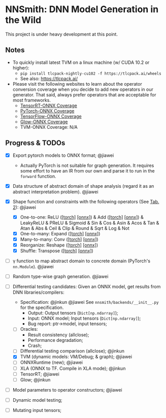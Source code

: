# NNSmith: DNN Model Generation in the Wild

This project is under heavy development at this point.

## Notes

- To quickly install latest TVM on a linux machine (w/ CUDA 10.2 or higher): 
    - `pip install tlcpack-nightly-cu102 -f https://tlcpack.ai/wheels`
    - See also: https://tlcpack.ai/
- Please visit the following websites to learn about the operator conversion coverage when you decide to add new operators in our generator. That said, always prefer operators that are acceptable for most frameworks.
    - [TensorRT-ONNX Coverage](https://github.com/onnx/onnx-tensorrt/blob/master/docs/operators.md)
    - [PyTorch-ONNX Coverage](https://github.com/pytorch/pytorch/blob/master/caffe2/python/onnx/ONNXOpCoverage.md)
    - [TensorFlow-ONNX Coverage](https://github.com/onnx/onnx-tensorflow/blob/master/doc/support_status.md)
    - [Glow-ONNX Coverage](https://github.com/pytorch/glow/tree/d7bd6c59e68a105edafe094ee77c987903eb24a5/tests/models/onnxModels)
    - TVM-ONNX Coverage: N/A

## Progress & TODOs

- [x] Export pytorch models to ONNX format; @jiawei
    - Actually PyTorch is not suitable for graph generation. It requires some effort to have an IR from our own and parse it to run in the `forward` function.
- [x] Data structure of abstract domain of shape analysis (regard it as an abstract interpretation problem). @jiawei
- [x] Shape function and constraints with the following operators (See [Tab. 2](https://dl.acm.org/doi/pdf/10.1145/3453483.3454083)): @jiawei
    - [x] One-to-one: ReLU ([[torch]](https://pytorch.org/docs/stable/generated/torch.nn.ReLU.html) [[onnx]](https://github.com/onnx/onnx/blob/master/docs/Operators.md#relu)) & Add ([[torch]](https://pytorch.org/docs/stable/generated/torch.add.html) [[onnx]](https://github.com/onnx/onnx/blob/master/docs/Operators.md#add)) & LeakyReLU & PReLU & Sigmoid & Sin & Cos & Asin & Acos & Tan & Atan & Abs & Ceil & Clip & Round & Sqrt & Log & Not
    - [x] One-to-many: Expand ([[torch]](https://pytorch.org/docs/stable/generated/torch.Tensor.expand.html) [[onnx]](https://github.com/onnx/onnx/blob/master/docs/Operators.md#Expand))
    - [x] Many-to-many: Conv ([[torch]](https://pytorch.org/docs/stable/generated/torch.nn.Conv2d.html) [[onnx]](https://github.com/onnx/onnx/blob/master/docs/Operators.md#Conv))
    - [x] Reorganize: Reshape ([[torch]](https://pytorch.org/docs/stable/generated/torch.reshape.html) [[onnx]](https://github.com/onnx/onnx/blob/master/docs/Operators.md#reshape))
    - [x] Shuffle: Transpose ([[torch]](https://pytorch.org/docs/stable/generated/torch.transpose.html) [[onnx]](https://github.com/onnx/onnx/blob/master/docs/Operators.md#transpose))
- [ ] γ function to map abstract domain to concrete domain (PyTorch's `nn.Module`). @jiawei
- [ ] Random type-wise graph generation. @jiawei
- [ ] Differential testing candidates: Given an ONNX model, get results from DNN libraries/compilers:
    - Specification: @jinkun @jiawei See `nnsmith/backends/__init__.py` for the specification.
        - Output: Output tensors (`Dict[np.ndarray]`);
        - Input: ONNX model; Input tensors (`Dict[np.ndarray]`);
        - Bug report: ptr->model, input tensors;
    - [ ] Oracles:
        - Result consistency (allclose);
        - Performance degradation;
        - Crash;
    - [ ] Differential testing comparison (allclose); @jinkun
    - [x] TVM (dynamic models: VM/Debug; & graph); @jiawei
    - [ ] ONNXRuntime (new); @jiawei
    - [ ] XLA (ONNX to TF. Compile in XLA mode); @jinkun
    - [ ] TensorRT; @jiawei
    - [ ] Glow; @jinkun
- [ ] Model parameters to operator constructors; @jiawei
- [ ] Dynamic model testing;
- [ ] Mutating input tensors;

